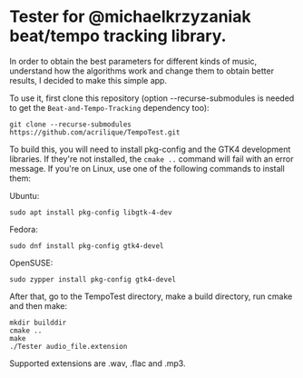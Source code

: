 # Tester for @michaelkrzyzaniak beat/tempo tracking library.

In order to obtain the best parameters for different kinds of music, understand how the algorithms work and change them to obtain better results, I decided to make this simple app.

To use it, first clone this repository (option --recurse-submodules is needed to get the `Beat-and-Tempo-Tracking` dependency too):

`git clone --recurse-submodules https://github.com/acrilique/TempoTest.git`

To build this, you will need to install pkg-config and the GTK4 development libraries. If they're not installed, the `cmake ..` command will fail with an error message. If you're on Linux, use one of the following commands to install them:

Ubuntu:
```
sudo apt install pkg-config libgtk-4-dev
```
Fedora:
```
sudo dnf install pkg-config gtk4-devel
```
OpenSUSE:
```
sudo zypper install pkg-config gtk4-devel
```

After that, go to the TempoTest directory, make a build directory, run cmake and then make:
```
mkdir builddir
cmake ..
make
./Tester audio_file.extension
```
Supported extensions are .wav, .flac and .mp3.
